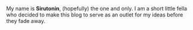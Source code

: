 My name is **Sirutonin**, (hopefully) the one and only. I am a short little fella who decided to make this blog to
serve as an outlet for my ideas before they fade away.